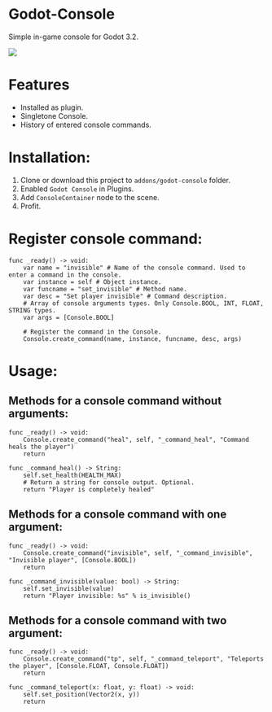 # Godot-Console
Simple in-game console for Godot 3.2.

![](https://i.imgur.com/5F3aStc.png)

# Features
- Installed as plugin.
- Singletone Console.
- History of entered console commands.

# Installation:
1. Clone or download this project to `addons/godot-console` folder.
2. Enabled `Godot Console` in Plugins.
3. Add `ConsoleContainer` node to the scene.
4. Profit.

# Register console command:
```gdscript
func _ready() -> void:
	var name = "invisible" # Name of the console command. Used to enter a command in the console.
	var instance = self # Object instance.
	var funcname = "set_invisible" # Method name.
	var desc = "Set player invisible" # Command description.
	# Array of console arguments types. Only Console.BOOL, INT, FLOAT, STRING types.
	var args = [Console.BOOL] 
	
	# Register the command in the Console.
	Console.create_command(name, instance, funcname, desc, args)
```
# Usage:
## Methods for a console command without arguments:
```gdscript
func _ready() -> void:
	Console.create_command("heal", self, "_command_heal", "Command heals the player")
	return

func _command_heal() -> String:
	self.set_health(HEALTH_MAX)
	# Return a string for console output. Optional.
	return "Player is completely healed"
```

## Methods for a console command with one argument:
```gdscript
func _ready() -> void:
	Console.create_command("invisible", self, "_command_invisible", "Invisible player", [Console.BOOL])
	return

func _command_invisible(value: bool) -> String:
	self.set_invisible(value)
	return "Player invisible: %s" % is_invisible()
```

## Methods for a console command with two argument:
```gdscript
func _ready() -> void:
	Console.create_command("tp", self, "_command_teleport", "Teleports the player", [Console.FLOAT, Console.FLOAT])
	return

func _command_teleport(x: float, y: float) -> void:
	self.set_position(Vector2(x, y))
	return
```
